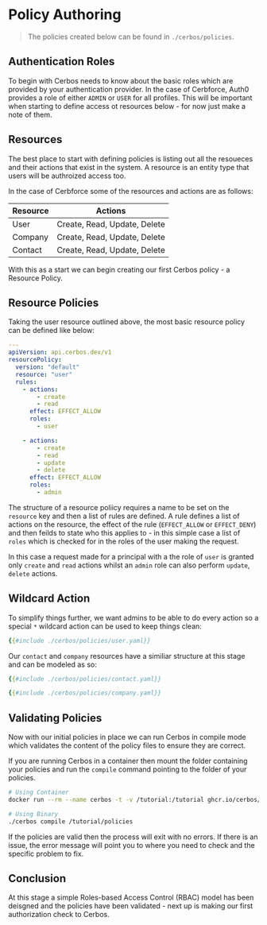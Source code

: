 # Policy Authoring

> The policies created below can be found in `./cerbos/policies`.

## Authentication Roles

To begin with Cerbos needs to know about the basic roles which are provided by your authentication provider. In the case of Cerbforce, Auth0 provides a role of either `ADMIN` or `USER` for all profiles. This will be important when starting to define access ot resources below - for now just make a note of them.

## Resources

The best place to start with defining policies is listing out all the resoueces and their actions that exist in the system. A resource is an entity type that users will be authroized access too.

In the case of Cerbforce some of the resources and actions are as follows:

| Resource | Actions |
| --- | --- |
| User | Create, Read, Update, Delete |
| Company | Create, Read, Update, Delete |
| Contact | Create, Read, Update, Delete |

With this as a start we can begin creating our first Cerbos policy - a Resource Policy.


## Resource Policies

Taking the user resource outlined above, the most basic resource policy can be defined like below:

```yaml
---
apiVersion: api.cerbos.dev/v1
resourcePolicy:
  version: "default" 
  resource: "user"
  rules:
    - actions: 
        - create
        - read
      effect: EFFECT_ALLOW
      roles:
        - user 

    - actions: 
        - create
        - read
        - update
        - delete
      effect: EFFECT_ALLOW
      roles:
        - admin         
```

The structure of a resource poliicy requires a name to be set on the `resource` key and then a list of rules are defined. A rule defines a list of actions on the resource, the effect of the rule (`EFFECT_ALLOW` or `EFFECT_DENY`) and then feilds to state who this applies to - in this simple case a list of `roles` which is checked for in the roles of the user making the request.

In this case a request made for a principal with a the role of `user` is granted only `create` and `read` actions whilst an `admin` role can also perform `update`, `delete` actions.

## Wildcard Action

To simplify things further, we want admins to be able to do every action so a special `*` wildcard action can be used to keep things clean:

```yaml
{{#include ./cerbos/policies/user.yaml}}  
```

Our `contact` and `company` resources have a similiar structure at this stage and can be modeled as so:

```yaml
{{#include ./cerbos/policies/contact.yaml}}
```

```yaml
{{#include ./cerbos/policies/company.yaml}}
```


## Validating Policies

Now with our initial policies in place we can run Cerbos in compile mode which validates the content of the policy files to ensure they are correct.

If you are running Cerbos in a container then mount the folder containing your policies and run the `compile` command pointing to the folder of your policies.

```sh
# Using Container
docker run --rm --name cerbos -t -v /tutorial:/tutorial ghcr.io/cerbos/cerbos:latest compile /tutorial/policies

# Using Binary
./cerbos compile /tutorial/policies
```

If the policies are valid then the process will exit with no errors. If there is an issue, the error message will point you to where you need to check and the specific problem to fix.

## Conclusion

At this stage a simple Roles-based Access Control (RBAC) model has been deisgned and the policies have been validated - next up is making our first authorization check to Cerbos.